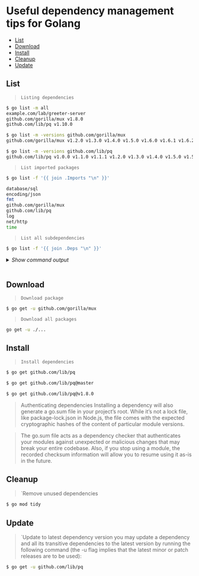 # Useful dependency management tips for Golang

<!-- vim-markdown-toc GFM -->

- [List](#list)
- [Download](#download)
- [Install](#install)
- [Cleanup](#cleanup)
- [Update](#update)

<!-- vim-markdown-toc -->
## List

> `Listing dependencies`

```bash
$ go list -m all
example.com/lab/greeter-server
github.com/gorilla/mux v1.8.0
github.com/lib/pq v1.10.0

$ go list -m -versions github.com/gorilla/mux
github.com/gorilla/mux v1.2.0 v1.3.0 v1.4.0 v1.5.0 v1.6.0 v1.6.1 v1.6.2 v1.7.0 v1.7.1 v1.7.2 v1.7.3 v1.7.4 v1.8.0

$ go list -m -versions github.com/lib/pq
github.com/lib/pq v1.0.0 v1.1.0 v1.1.1 v1.2.0 v1.3.0 v1.4.0 v1.5.0 v1.5.1 v1.5.2 v1.6.0 v1.7.0 v1.7.1 v1.8.0 v1.9.0 v1.10.0
```

> `List imported packages`

```bash
$ go list -f '{{ join .Imports "\n" }}'

database/sql
encoding/json
fmt
github.com/gorilla/mux
github.com/lib/pq
log
net/http
time
```

> `List all subdependencies`

```bash
$ go list -f '{{ join .Deps "\n" }}'
```

<details><summary><i>Show command output</i></summary>

```
bufio
bytes
compress/flate
compress/gzip
container/list
context
crypto
crypto/aes
crypto/cipher
crypto/des
crypto/dsa
crypto/ecdsa
crypto/ed25519
crypto/ed25519/internal/edwards25519
crypto/elliptic
crypto/hmac
crypto/internal/randutil
crypto/internal/subtle
crypto/md5
crypto/rand
crypto/rc4
crypto/rsa
crypto/sha1
crypto/sha256
crypto/sha512
crypto/subtle
crypto/tls
crypto/x509
crypto/x509/pkix
database/sql
database/sql/driver
encoding
encoding/asn1
encoding/base64
encoding/binary
encoding/hex
encoding/json
encoding/pem
errors
fmt
github.com/gorilla/mux
github.com/lib/pq
github.com/lib/pq/oid
github.com/lib/pq/scram
hash
hash/crc32
internal/bytealg
internal/cpu
internal/fmtsort
internal/nettrace
internal/oserror
internal/poll
internal/race
internal/reflectlite
internal/singleflight
internal/syscall/unix
internal/testlog
io
io/ioutil
log
math
math/big
math/bits
math/rand
mime
mime/multipart
mime/quotedprintable
net
net/http
net/http/httptrace
net/http/internal
net/textproto
net/url
os
os/user
path
path/filepath
reflect
regexp
regexp/syntax
runtime
runtime/cgo
runtime/internal/atomic
runtime/internal/math
runtime/internal/sys
sort
strconv
strings
sync
sync/atomic
syscall
time
unicode
unicode/utf16
unicode/utf8
unsafe
vendor/golang.org/x/crypto/chacha20
vendor/golang.org/x/crypto/chacha20poly1305
vendor/golang.org/x/crypto/cryptobyte
vendor/golang.org/x/crypto/cryptobyte/asn1
vendor/golang.org/x/crypto/curve25519
vendor/golang.org/x/crypto/hkdf
vendor/golang.org/x/crypto/internal/subtle
vendor/golang.org/x/crypto/poly1305
vendor/golang.org/x/net/dns/dnsmessage
vendor/golang.org/x/net/http/httpguts
vendor/golang.org/x/net/http/httpproxy
vendor/golang.org/x/net/http2/hpack
vendor/golang.org/x/net/idna
vendor/golang.org/x/sys/cpu
vendor/golang.org/x/text/secure/bidirule
vendor/golang.org/x/text/transform
vendor/golang.org/x/text/unicode/bidi
vendor/golang.org/x/text/unicode/norm
```

</details><br>

## Download

> `Download package`

```bash
$ go get -u github.com/gorilla/mux
```

> `Download all packages`

```bash
go get -u ./...
```

## Install

> `Install dependencies`

```bash
$ go get github.com/lib/pq

$ go get github.com/lib/pq@master

$ go get github.com/lib/pq@v1.8.0
```
> Authenticating dependencies
> Installing a dependency will also generate a go.sum file in your project’s root. While it’s not a lock file, like package-lock.json in Node.js, the file comes with the expected cryptographic hashes of the content of particular module versions. 

> The go.sum file acts as a dependency checker that authenticates your modules against unexpected or malicious changes that may break your entire codebase. Also, if you stop using a module, the recorded checksum information will allow you to resume using it as-is in the future.

## Cleanup

> `Remove unused dependencies

```bash
$ go mod tidy
```

## Update

> `Update to latest dependency version
> you may update a dependency and all its transitive dependencies to the latest version by running the following command (the -u flag implies that the latest minor or patch releases are to be used):

```bash
$ go get -u github.com/lib/pq
```

[Golang dependency management]: https://www.whitesourcesoftware.com/free-developer-tools/blog/golang-dependency-management/
